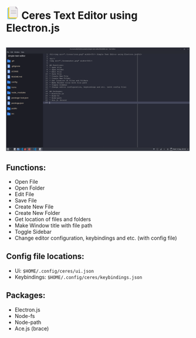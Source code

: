 <h1><img src="./icons/icon.png" width=35/> Ceres Text Editor using Electron.js</h1>

<br/>
<img src="./screen.png" width=500/>

## Functions: 
* Open File
* Open Folder
* Edit File
* Save File
* Create New File
* Create New Folder
* Get location of files and folders
* Make Window title with file path
* Toggle Sidebar
* Change editor configuration, keybindings and etc. (with config file)

## Config file locations:
* Ui: `$HOME/.config/ceres/ui.json`
* Keybindings: `$HOME/.config/ceres/keybindings.json`

## Packages:
* Electron.js
* Node-fs
* Node-path
* Ace.js (brace)
